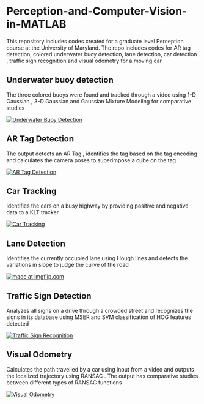 # Perception-and-Computer-Vision-in-MATLAB
This repository includes codes created for a graduate level Perception course at the University of Maryland. The repo includes codes for AR tag detection, colored underwater buoy detection, lane detection, car detection , traffic sign recognition and visual odometry for a moving car

## Underwater buoy detection
   
The three colored buoys were found and tracked through a video using 1-D Gaussian , 3-D Gaussian and Gaussian Mixture Modeling for comparative studies

<a href="https://imgflip.com/gif/1y10g8"><img src="https://i.imgflip.com/1y10g8.gif" title="Underwater Buoy Detection"/></a>

## AR Tag Detection

The output detects an AR Tag , identifies the tag based on the tag encoding and calculates the camera poses to superimpose a cube on the tag

<a href="https://imgflip.com/gif/1y164s"><img src="https://i.imgflip.com/1y164s.gif" title="AR Tag Detection"/></a>

## Car Tracking

Identifies the cars on a busy highway by providing positive and negative data to a KLT tracker

<a href="https://imgflip.com/gif/1y17zv"><img src="https://i.imgflip.com/1y17zv.gif" title="Car Tracking"/></a>
## Lane Detection

Identifies the currently occupied lane using Hough lines and detects the variations in slope to judge the curve of the road

<a href="https://imgflip.com/gif/1y16eh"><img src="https://i.imgflip.com/1y16eh.gif" title="made at imgflip.com"/></a>

## Traffic Sign Detection

Analyzes all signs on a drive through a crowded street and recognizes the signs in its database using MSER and SVM classification of HOG features detected

<a href="https://imgflip.com/gif/1y169j"><img src="https://i.imgflip.com/1y169j.gif" title="Traffic Sign Recognition"/></a>

## Visual Odometry

Calculates the path travelled by a car using input from a video and outputs the localized trajectory using RANSAC . The output has comparative studies between different types of RANSAC functions

<a href="https://imgflip.com/gif/1y18h7"><img src="https://i.imgflip.com/1y18h7.gif" title="Visual Odometry"/></a>

